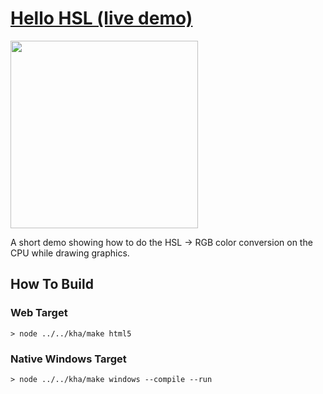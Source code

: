 # [Hello HSL (live demo)](https://bradlyman.github.io/get-creative-with-kha/P1-Color/1-Hello-HSL/)

<img src="https://bradlyman.github.io/get-creative-with-kha/P1-Color/1-Hello-HSL/Screenshot.png" width="300" />

A short demo showing how to do the HSL -> RGB color conversion on the CPU while
drawing graphics.

## How To Build

### Web Target

```
> node ../../kha/make html5
```

### Native Windows Target

```
> node ../../kha/make windows --compile --run
```
